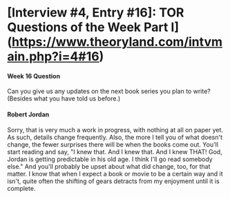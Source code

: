# [Interview #4, Entry #16]: TOR Questions of the Week Part I](https://www.theoryland.com/intvmain.php?i=4#16)

#### Week 16 Question

Can you give us any updates on the next book series you plan to write? (Besides what you have told us before.)

#### Robert Jordan

Sorry, that is very much a work in progress, with nothing at all on paper yet. As such, details change frequently. Also, the more I tell you of what doesn't change, the fewer surprises there will be when the books come out. You'll start reading and say, "I knew that. And I knew that. And I knew THAT! God, Jordan is getting predictable in his old age. I think I'll go read somebody else." And you'll probably be upset about what did change, too, for that matter. I know that when I expect a book or movie to be a certain way and it isn't, quite often the shifting of gears detracts from my enjoyment until it is complete.

